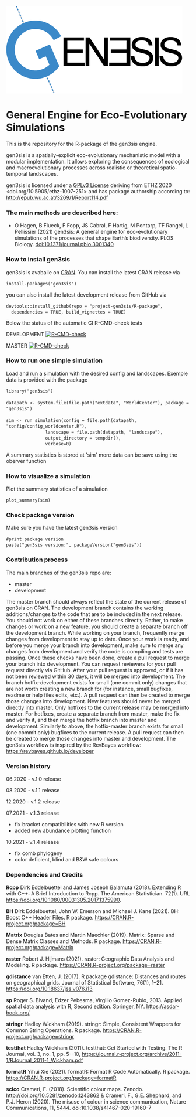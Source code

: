 ![gen3sis](./inst/logo/gen3sis_logo.png)


# General Engine for Eco-Evolutionary Simulations

This is the repository for the R-package of the gen3sis engine.

gen3sis is a spatially-explicit eco-evolutionary mechanistic model with a modular implementation. It allows exploring the consequences of ecological and macroevolutionary processes across realistic or theoretical spatio-temporal landscapes.

gen3sis is licensed under a [GPLv3 License](https://www.gnu.org/licenses/gpl-3.0.html) deriving from ETHZ 2020 <doi.org/10.5905/ethz-1007-251> and has package authorship according to: http://epub.wu.ac.at/3269/1/Report114.pdf

### The main methods are described here:
* O Hagen, B Flueck, F Fopp, JS Cabral, F Hartig, M Pontarp, TF Rangel, L Pellissier (2021) gen3sis: A general engine for eco-evolutionary simulations of the processes that shape Earth’s biodiversity. PLOS Biology. [doi:10.1371/journal.pbio.3001340](https://doi.org/10.1371/journal.pbio.3001340)


### How to install gen3sis

gen3sis is avabaile on [CRAN](https://CRAN.R-project.org/package=gen3sis). You can install the latest CRAN release via

```{r}
install.packages("gen3sis")
```

you can also install the latest development release from GitHub via 

```{r}
devtools::install_github(repo = "project-gen3sis/R-package", 
  dependencies = TRUE, build_vignettes = TRUE)
```
Below the status of the automatic CI R-CMD-check tests

DEVELOPMENT [![R-CMD-check](https://github.com/project-gen3sis/R-package/actions/workflows/R-CMD-check.yaml/badge.svg?branch=development)](https://github.com/project-gen3sis/R-package/actions/workflows/R-CMD-check.yaml)

MASTER [![R-CMD-check](https://github.com/project-gen3sis/R-package/actions/workflows/R-CMD-check.yaml/badge.svg?branch=master)](https://github.com/project-gen3sis/R-package/actions/workflows/R-CMD-check.yaml)
### How to run one simple simulation

Load and run a simulation with the desired config and landscapes. Exemple data is provided with the package
```{r}
library("gen3sis")

datapath <- system.file(file.path("extdata", "WorldCenter"), package = "gen3sis")

sim <- run_simulation(config = file.path(datapath, "config/config_worldcenter.R"), 
               landscape = file.path(datapath, "landscape"),
               output_directory = tempdir(),
               verbose=0)
```
A summary statistics is stored at 'sim' more data can be save using the oberver function

### How to visualize a simulation

Plot the summary statistics of a simulation

```{r}
plot_summary(sim)
```

### Check package version

Make sure you have the latest gen3sis version

```{r}
#print package version
paste("gen3sis version:", packageVersion("gen3sis"))
```

### Contribution process
The main branches of the gen3sis repo are:
*	master
*	development

The master branch should always reflect the state of the current release of gen3sis on CRAN. The development branch contains the working additions/changes to the code that are to be included in the next release.
You should not work on either of these branches directly. Rather, to make changes or work on a new feature, you should create a separate branch off the development branch. While working on your branch, frequently merge changes from development to stay up to date. Once your work is ready, and before you merge your branch into development, make sure to merge any changes from development and verify the code is compiling and tests are passing. Once these checks have been done, create a pull request to merge your branch into development. You can request reviewers for your pull request directly via GitHub. After your pull request is approved, or if it has not been reviewed within 30 days, it will be merged into development. 
The branch hotfix-development exists for small (one commit only) changes that are not worth creating a new branch for (for instance, small bugfixes, readme or help files edits, etc.). A pull request can then be created to merge those changes into development.
New features should never be merged directly into master. Only hotfixes to the current release may be merged into master. For hotfixes, create a separate branch from master, make the fix and verify it, and then merge the hotfix branch into master and development. Similarly to above, the hotfix-master branch exists for small (one commit only) bugfixes to the current release. A pull request can then be created to merge those changes into master and development.
The gen3sis workflow is inspired by the RevBayes workflow: https://revbayes.github.io/developer

### Version history
06.2020 - v.1.0 release

08.2020 - v.1.1 release	 

12.2020 - v.1.2 release	 

07.2021 - v.1.3 release	 

- fix bracket compatibilities with new R version
- added new abundance plotting function 

10.2021 - v.1.4 release

- fix comb phylogeny
- color deficient, blind and B&W safe colours

### Dependencies and Credits

**Rcpp** Dirk Eddelbuettel and James Joseph Balamuta (2018). Extending R with C++: A Brief Introduction to Rcpp. The American Statistician. 72(1). URL https://doi.org/10.1080/00031305.2017.1375990.

**BH** Dirk Eddelbuettel, John W. Emerson and Michael J. Kane (2021). BH: Boost C++ Header Files. R package. https://CRAN.R-project.org/package=BH

**Matrix** Douglas Bates and Martin Maechler (2019). Matrix: Sparse and Dense Matrix Classes and Methods. R package. https://CRAN.R-project.org/package=Matrix

**raster** Robert J. Hijmans (2021). raster: Geographic Data Analysis and Modeling. R package. https://CRAN.R-project.org/package=raster

**gdistance** van Etten, J. (2017). R package gdistance: Distances and routes on geographical grids. Journal of Statistical Software, 76(1), 1–21. https://doi.org/10.18637/jss.v076.i13

**sp** Roger S. Bivand, Edzer Pebesma, Virgilio Gomez-Rubio, 2013. Applied spatial data analysis with R, Second edition. Springer, NY. https://asdar-book.org/

**stringr** Hadley Wickham (2019). stringr: Simple, Consistent Wrappers for Common String Operations. R package. https://CRAN.R-project.org/package=stringr

**testthat** Hadley Wickham (2011). testthat: Get Started with Testing. The R Journal, vol. 3, no. 1, pp. 5--10, https://journal.r-project.org/archive/2011-1/RJournal_2011-1_Wickham.pdf

**formatR** Yihui Xie (2021). formatR: Format R Code Automatically. R package. https://CRAN.R-project.org/package=formatR

**scico** Crameri, F. (2018). Scientific colour maps. Zenodo. http://doi.org/10.5281/zenodo.1243862 & Crameri, F., G.E. Shephard, and P.J. Heron (2020). The misuse of colour in science communication, Nature Communications, 11, 5444. doi:10.1038/s41467-020-19160-7
